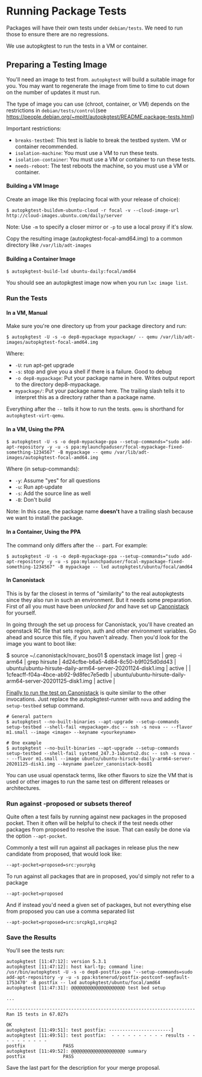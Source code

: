 Running Package Tests
=====================

Packages will have their own tests under `debian/tests`. We need to run those to ensure there are no regressions.

We use autopkgtest to run the tests in a VM or container.


Preparing a Testing Image
-------------------------

You'll need an image to test from. `autopkgtest` will build a suitable image for you. You may want to regenerate the image from time to time to cut down on the number of updates it must run.

The type of image you can use (chroot, container, or VM) depends on the restrictions in `debian/tests/control`(see https://people.debian.org/~mpitt/autopkgtest/README.package-tests.html)

Important restrictions:

 * `breaks-testbed`: This test is liable to break the testbed system. VM or container recommended.
 * `isolation-machine`: You must use a VM to run these tests.
 * `isolation-container`: You must use a VM or container to run these tests.
 * `needs-reboot`: The test reboots the machine, so you must use a VM or container.


#### Building a VM Image

Create an image like this (replacing focal with your release of choice):

    $ autopkgtest-buildvm-ubuntu-cloud -r focal -v --cloud-image-url http://cloud-images.ubuntu.com/daily/server

Note: Use `-m` to specify a closer mirror or `-p` to use a local proxy if it's slow.

Copy the resulting image (autopkgtest-focal-amd64.img) to a common directory like `/var/lib/adt-images`


#### Building a Container Image

    $ autopkgtest-build-lxd ubuntu-daily:focal/amd64

You should see an autopkgtest image now when you run `lxc image list`.



### Run the Tests

#### In a VM, Manual

Make sure you're one directory up from your package directory and run:

    $ autopkgtest -U -s -o dep8-mypackage mypackage/ -- qemu /var/lib/adt-images/autopkgtest-focal-amd64.img

Where:

 * `-U`: run apt-get upgrade
 * `-s`: stop and give you a shell if there is a failure. Good to debug
 * `-o dep8-mypackage`: Put your package name in here. Writes output report to the directory dep8-mypackage.
 * `mypackage/`: Put your package name here. The trailing slash tells it to interpret this as a directory rather than a package name.

Everything after the `--` tells it how to run the tests. `qemu` is shorthand for `autopkgtest-virt-qemu`.


#### In a VM, Using the PPA

    $ autopkgtest -U -s -o dep8-mypackage-ppa --setup-commands="sudo add-apt-repository -y -u -s ppa:mylaunchpaduser/focal-mypackage-fixed-something-1234567" -B mypackage -- qemu /var/lib/adt-images/autopkgtest-focal-amd64.img

Where (in setup-commands):

 * `-y`: Assume "yes" for all questions
 * `-u`: Run apt-update
 * `-s`: Add the source line as well
 * `-B`: Don't build

Note: In this case, the package name **doesn't** have a trailing slash because we want to install the package.


#### In a Container, Using the PPA

The command only differs after the `--` part. For example:

    $ autopkgtest -U -s -o dep8-mypackage-ppa --setup-commands="sudo add-apt-repository -y -u -s ppa:mylaunchpaduser/focal-mypackage-fixed-something-1234567" -B mypackage -- lxd autopkgtest/ubuntu/focal/amd64

#### In Canonistack

This is by far the closest in terms of "similarity" to the real autopkgtests since they also run in such an environment.
But it needs some preparation. First of all you must have been *unlocked for* and have set up [Canonistack](https://wiki.canonical.com/InformationInfrastructure/IS/CanoniStack-BOS01) for yourself.

In going through the set up process for Canonistack, you'll have created an openstack RC file that sets region, auth and other environment variables. Go ahead and source this file, if you haven't already.
Then you'd look for the image you want to boot like:

$ source ~/.canonistack/novarc_bos01
$ openstack image list | grep -i arm64 | grep hirsute
| 4d24cfbe-b6a5-4d84-8c50-b9f025d0dd43 | ubuntu/ubuntu-hirsute-daily-arm64-server-20201124-disk1.img    | active |
| 1cfeacff-f04a-4bce-ab92-9d8fec7e5edb | ubuntu/ubuntu-hirsute-daily-arm64-server-20201125-disk1.img    | active |

[Finally to run the test on Canonistack](https://wiki.ubuntu.com/ProposedMigration#Reproducing_tests_in_the_cloud) is quite similar to the other invocations. Just replace the autopkgtest-runner with `nova` and adding the `setup-testbed` setup command.

    # General pattern
    $ autopkgtest --no-built-binaries --apt-upgrade --setup-commands setup-testbed --shell-fail <mypackage>.dsc -- ssh -s nova -- --flavor m1.small --image <image> --keyname <yourkeyname>

    # One example
    $ autopkgtest --no-built-binaries --apt-upgrade --setup-commands setup-testbed --shell-fail systemd_247.3-1ubuntu2.dsc -- ssh -s nova -- --flavor m1.small --image ubuntu/ubuntu-hirsute-daily-arm64-server-20201125-disk1.img --keyname paelzer_canonistack-bos01

You can use usual openstack terms, like other flavors to size the VM that is used or other images to run the same test on different releases or architectures.

### Run against -proposed or subsets thereof

Quite often a test fails by running against new packages in the proposed pocket. Then it often will be helpful to check if the test needs other packages from proposed to resolve the issue. That can easily be done via the option `--apt-pocket`.

Commonly a test will run against all packages in release plus the new candidate from proposed, that would look like:

    --apt-pocket=proposed=src:yourpkg

To run against all packages that are in proposed, you'd simply not refer to a package

    --apt-pocket=proposed

And if instead you'd need a given set of packages, but not everything else from proposed you can use a comma separated list

    --apt-pocket=proposed=src:srcpkg1,srcpkg2

### Save the Results

You'll see the tests run:

    autopkgtest [11:47:12]: version 5.3.1
    autopkgtest [11:47:12]: host karl-tp; command line: /usr/bin/autopkgtest -U -s -o dep8-postfix-ppa '--setup-commands=sudo add-apt-repository -y -u -s ppa:kstenerud/postfix-postconf-segfault-1753470' -B postfix -- lxd autopkgtest/ubuntu/focal/amd64
    autopkgtest [11:47:31]: @@@@@@@@@@@@@@@@@@@@ test bed setup

    ...

    ----------------------------------------------------------------------
    Ran 15 tests in 67.027s

    OK
    autopkgtest [11:49:51]: test postfix: -----------------------]
    autopkgtest [11:49:51]: test postfix:  - - - - - - - - - - results - - - - - - - - - -
    postfix              PASS
    autopkgtest [11:49:52]: @@@@@@@@@@@@@@@@@@@@ summary
    postfix              PASS

Save the last part for the description for your merge proposal.
